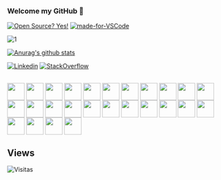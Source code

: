 ### Welcome my GitHub 👋

[![Open Source? Yes!](https://badgen.net/badge/Open%20Source%20%3F/Yes%21/blue?icon=github)](https://github.com/felipementel/badges/)
[![made-for-VSCode](https://img.shields.io/badge/Made%20for-VSCode-1f425f.svg)](https://code.visualstudio.com/)

![1](https://github-readme-stats.vercel.app/api/top-langs/?username=felipementel&theme=blue-green)

[![Anurag's github stats](https://github-readme-stats.vercel.app/api?username=felipementel&theme=blue-green)](https://github.com/felipementel/github-readme-stats)

[![Linkedin](https://img.shields.io/badge/LinkedIn-blue?style=for-the-badge&logo=Linkedin)](https://www.linkedin.com/in/felipementel/)
[![StackOverflow](https://img.shields.io/badge/Stackoverflow-lightgrey?style=for-the-badge&logo=stack-overflow)](https://stackoverflow.com/users/8104755/felipe-augusto?tab=profile)

<div style="display: inline_block"><br>
    <img align="center" height="40" width="40" src="https://cdn.jsdelivr.net/gh/devicons/devicon/icons/linkedin/linkedin-original-wordmark.svg" />
    <img align="center" height="40" width="40" src="https://cdn.jsdelivr.net/gh/devicons/devicon/icons/apachekafka/apachekafka-original-wordmark.svg" />
    <img align="center" height="40" width="40" src="https://cdn.jsdelivr.net/gh/devicons/devicon/icons/azure/azure-original.svg" />
    <img align="center" height="40" width="40" src="https://cdn.jsdelivr.net/gh/devicons/devicon/icons/visualstudio/visualstudio-plain.svg" />
    <img align="center" height="40" width="40" src="https://cdn.jsdelivr.net/gh/devicons/devicon/icons/vscode/vscode-original.svg" />
    <img align="center" height="40" width="40" src="https://cdn.jsdelivr.net/gh/devicons/devicon/icons/csharp/csharp-original.svg" />
    <img align="center" height="40" width="40" src="https://cdn.jsdelivr.net/gh/devicons/devicon/icons/docker/docker-original.svg" />
    <img align="center" height="40" width="40" src="https://cdn.jsdelivr.net/gh/devicons/devicon/icons/kubernetes/kubernetes-plain.svg" />
    <img align="center" height="40" width="40" src="https://cdn.jsdelivr.net/gh/devicons/devicon/icons/git/git-original.svg" />
    <img align="center" height="40" width="40" src="https://cdn.jsdelivr.net/gh/devicons/devicon/icons/github/github-original.svg" />
    <img align="center" height="40" width="40" src="https://cdn.jsdelivr.net/gh/devicons/devicon/icons/grafana/grafana-original.svg" />
    <img align="center" height="40" width="40" src="https://cdn.jsdelivr.net/gh/devicons/devicon/icons/heroku/heroku-original.svg" />
    <img align="center" height="40" width="40" src="https://cdn.jsdelivr.net/gh/devicons/devicon/icons/markdown/markdown-original.svg" />
    <img align="center" height="40" width="40" src="https://cdn.jsdelivr.net/gh/devicons/devicon/icons/microsoftsqlserver/microsoftsqlserver-plain.svg" />
    <img align="center" height="40" width="40" src="https://cdn.jsdelivr.net/gh/devicons/devicon/icons/mongodb/mongodb-original.svg" />
    <img align="center" height="40" width="40" src="https://cdn.jsdelivr.net/gh/devicons/devicon/icons/mysql/mysql-original.svg" />
    <img align="center" height="40" width="40" src="https://cdn.jsdelivr.net/gh/devicons/devicon/icons/postgresql/postgresql-original.svg" />
    <img align="center" height="40" width="40" src="https://cdn.jsdelivr.net/gh/devicons/devicon/icons/redis/redis-original.svg" />
    <img align="center" height="40" width="40" src="https://cdn.jsdelivr.net/gh/devicons/devicon/icons/prometheus/prometheus-original.svg" />
    <img align="center" height="40" width="40" src="https://cdn.jsdelivr.net/gh/devicons/devicon/icons/nginx/nginx-original.svg" />
    <img align="center" height="40" width="40" src="https://cdn.jsdelivr.net/gh/devicons/devicon/icons/nuget/nuget-original.svg" />
    <img align="center" height="40" width="40" src="https://cdn.jsdelivr.net/gh/devicons/devicon/icons/npm/npm-original-wordmark.svg" />
    <img align="center" height="40" width="40" src="https://cdn.jsdelivr.net/gh/devicons/devicon/icons/ubuntu/ubuntu-plain.svg" />
    <img align="center" height="40" width="40" src="https://cdn.jsdelivr.net/gh/devicons/devicon/icons/jetbrains/jetbrains-original.svg" />
    <img align="center" height="40" width="40" src="https://cdn.jsdelivr.net/gh/devicons/devicon/icons/terraform/terraform-original.svg" />
    <img align="center" height="40" width="40" src="https://cdn.jsdelivr.net/gh/devicons/devicon/icons/ssh/ssh-original.svg" />
</div> 

## Views

![Visitas](https://visitor-badge.glitch.me/badge?page_id=felipementel)

<!--
**felipementel/felipementel** is a ✨ _special_ ✨ repository because its `README.md` (this file) appears on your GitHub profile.

Here are some ideas to get you started:

- 🔭 I’m currently working on ...
- 🌱 I’m currently learning ...
- 👯 I’m looking to collaborate on ...
- 🤔 I’m looking for help with ...
- 💬 Ask me about ...
- 📫 How to reach me: ...
- 😄 Pronouns: ...
- ⚡ Fun fact: ...
-->
